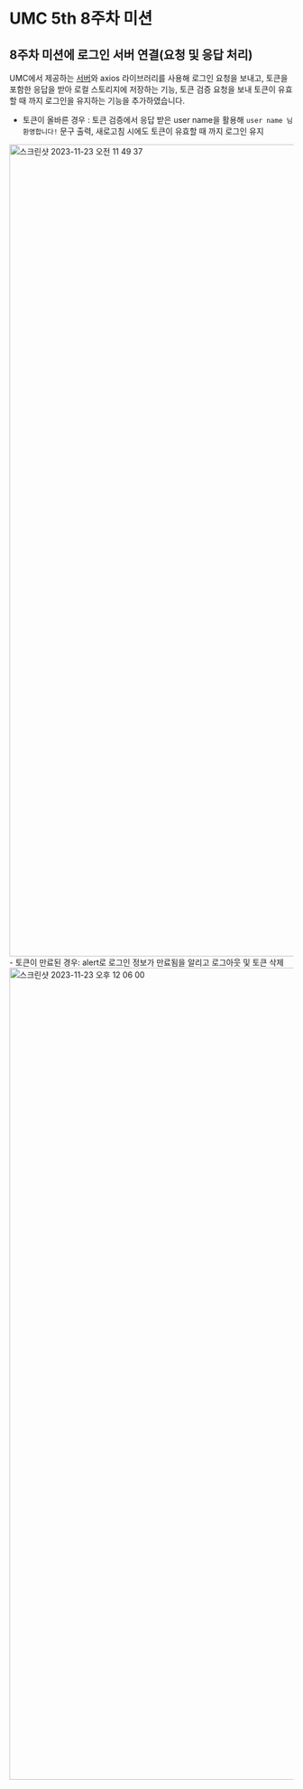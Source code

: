 # UMC 5th 8주차 미션
## 8주차 미션에 로그인 서버 연결(요청 및 응답 처리)
UMC에서 제공하는 [서버](https://github.com/silvarge/UMC_WEB)와 axios 라이브러리를 사용해 로그인 요청을 보내고, 토큰을 포함한 응답을 받아 로컬 스토리지에 저장하는 기능, 토큰 검증 요청을 보내 토큰이 유효할 때 까지 로그인을 유지하는 기능을 추가하였습니다.
- 토큰이 올바른 경우 : 토큰 검증에서 응답 받은 user name을 활용해 `user name 님 환영합니다!` 문구 출력, 새로고침 시에도 토큰이 유효할 때 까지 로그인 유지
<img width="1438" alt="스크린샷 2023-11-23 오전 11 49 37" src="https://github.com/hanpengbutt/UMC5th-movieapp-clonecoding-jwt/assets/89825051/e4c708d5-91c0-4dcd-8feb-e355625bd673">
- 토큰이 만료된 경우: alert로 로그인 정보가 만료됨을 알리고 로그아웃 및 토큰 삭제
<img width="1438" alt="스크린샷 2023-11-23 오후 12 06 00" src="https://github.com/hanpengbutt/UMC5th-movieapp-clonecoding-jwt/assets/89825051/f1cf4551-d951-4b7f-baee-4bccf391c71e">
